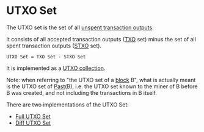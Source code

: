# UTXO Set

The UTXO set is the set of all [unspent transaction outputs](../utxo.md).

It consists of all accepted transaction outputs \([TXO](../) set\) minus the set of all spent transaction outputs \([STXO](../stxo.md) set\).

`UTXO Set = TXO Set - STXO Set`

It is implemented as a [UTXO collection](utxo-collection.md).

Note: when referring to "the UTXO set of a [block](../../blocks/) B", what is actually meant is the UTXO set of [Past](../../blockdag/past.md)\(B\), i.e. the UTXO set known to the miner of B before B was created, and not including the transactions in B itself.

There are two implementations of the UTXO Set:

* [Full UTXO Set](full-utxo-set.md)
* [Diff UTXO Set](diff-utxo-set.md)

